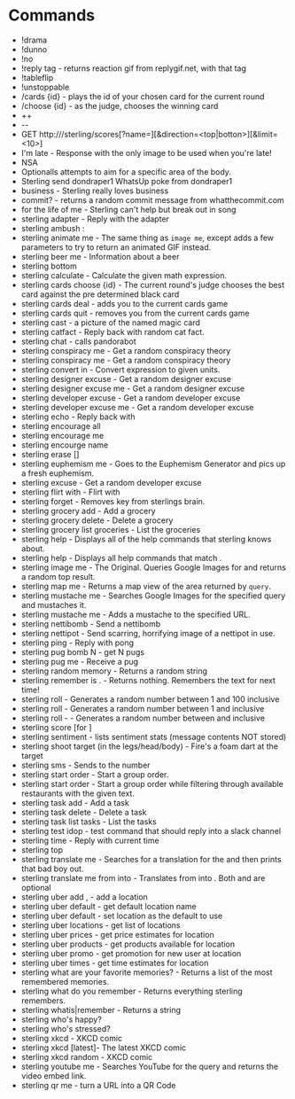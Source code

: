 # Commands
 * !drama
 * !dunno
 * !no
 * !reply tag - returns reaction gif from replygif.net, with that tag
 * !tableflip
 * !unstoppable
 * /cards {id} - plays the id of your chosen card for the current round
 * /choose {id} - as the judge, chooses the winning card
 * <name>++
 * <name>--
 * GET http://<url>/sterling/scores[?name=<name>][&direction=<top|botton>][&limit=<10>]
 * I'm late - Response with the only image to be used when you're late!
 * NSA
 * Optionalls attempts to aim for a specific area of the body.
 * Sterling send dondraper1 WhatsUp poke from dondraper1
 * business - Sterling really loves business
 * commit? - returns a random commit message from whatthecommit.com
 * for the life of me - Sterling can't help but break out in song
 * sterling adapter - Reply with the adapter
 * sterling ambush <user name>: <message>
 * sterling animate me <query> - The same thing as `image me`, except adds a few parameters to try to return an animated GIF instead.
 * sterling beer me <beer name> - Information about a beer
 * sterling bottom <amount>
 * sterling calculate <expression> - Calculate the given math expression.
 * sterling cards choose {id} - The current round's judge chooses the best card against the pre determined black card
 * sterling cards deal - adds you to the current cards game
 * sterling cards quit - removes you from the current cards game
 * sterling cast <card name> - a picture of the named magic card
 * sterling catfact - Reply back with random cat fact.
 * sterling chat <query> - calls pandorabot
 * sterling conspiracy me - Get a random conspiracy theory
 * sterling conspiracy me - Get a random conspiracy theory
 * sterling convert <expression> in <units> - Convert expression to given units.
 * sterling designer excuse - Get a random designer excuse
 * sterling designer excuse me - Get a random designer excuse
 * sterling developer excuse - Get a random developer excuse
 * sterling developer excuse me - Get a random developer excuse
 * sterling echo <text> - Reply back with <text>
 * sterling encourage all
 * sterling encourage me
 * sterling encourge name
 * sterling erase <user> [<reason>]
 * sterling euphemism me - Goes to the Euphemism Generator and pics up a fresh euphemism.
 * sterling excuse - Get a random developer excuse
 * sterling flirt with <user> - Flirt with <user>
 * sterling forget <key> - Removes key from sterlings brain.
 * sterling grocery add <grocery> - Add a grocery
 * sterling grocery delete <grocery number> - Delete a grocery
 * sterling grocery list groceries - List the groceries
 * sterling help - Displays all of the help commands that sterling knows about.
 * sterling help <query> - Displays all help commands that match <query>.
 * sterling image me <query> - The Original. Queries Google Images for <query> and returns a random top result.
 * sterling map me <query> - Returns a map view of the area returned by `query`.
 * sterling mustache me <query> - Searches Google Images for the specified query and mustaches it.
 * sterling mustache me <url> - Adds a mustache to the specified URL.
 * sterling nettibomb - Send a nettibomb
 * sterling nettipot - Send scarring, horrifying image of a nettipot in use.
 * sterling ping - Reply with pong
 * sterling pug bomb N - get N pugs
 * sterling pug me - Receive a pug
 * sterling random memory - Returns a random string
 * sterling remember <key> is <value>. - Returns nothing. Remembers the text for next time!
 * sterling roll - Generates a random number between 1 and 100 inclusive
 * sterling roll <num> - Generates a random number between 1 and <num> inclusive
 * sterling roll <num>-<num2> - Generates a random number between <num> and <num2> inclusive
 * sterling score <name> [for <reason>]
 * sterling sentiment - lists sentiment stats (message contents NOT stored)
 * sterling shoot target (in the legs/head/body) - Fire's a foam dart at the target
 * sterling sms <to> <message> - Sends <message> to the number <to>
 * sterling start order - Start a group order.
 * sterling start order <text> - Start a group order while filtering through available restaurants with the given text.
 * sterling task add <task> - Add a task
 * sterling task delete <task number> - Delete a task
 * sterling task list tasks - List the tasks
 * sterling test idop - test command that should reply into a slack channel
 * sterling time - Reply with current time
 * sterling top <amount>
 * sterling translate me <phrase> - Searches for a translation for the <phrase> and then prints that bad boy out.
 * sterling translate me from <source> into <target> <phrase> - Translates <phrase> from <source> into <target>. Both <source> and <target> are optional
 * sterling uber add <location> <lat>, <lon> - add a location
 * sterling uber default - get default location name
 * sterling uber default <location> - set location as the default to use
 * sterling uber locations - get list of locations
 * sterling uber prices <location> - get price estimates for location
 * sterling uber products <location> - get products available for location
 * sterling uber promo <location> - get promotion for new user at location
 * sterling uber times <location> - get time estimates for location
 * sterling what are your favorite memories? - Returns a list of the most remembered memories.
 * sterling what do you remember - Returns everything sterling remembers.
 * sterling whatis|remember <key> - Returns a string
 * sterling who's happy?
 * sterling who's stressed?
 * sterling xkcd <num> - XKCD comic <num>
 * sterling xkcd [latest]- The latest XKCD comic
 * sterling xkcd random - XKCD comic <num>
 * sterling youtube me <query> - Searches YouTube for the query and returns the video embed link.
 * sterling qr me <url> - turn a URL into a QR Code